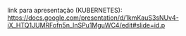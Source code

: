 link para apresentação (KUBERNETES): https://docs.google.com/presentation/d/1kmKauS3sNUv4-iX_HTQ1JUMRFofn5n_lnSPu1MguWC4/edit#slide=id.p
